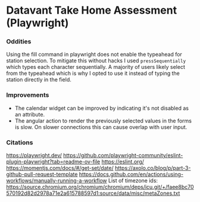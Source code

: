 # Datavant Take Home Assessment (Playwright)

### Oddities

Using the fill command in playwright does not enable the typeahead for station selection.
To mitigate this without hacks I used `pressSequentially` which types each character sequentially. A majority of users likely select from the typeahead which is why I opted to use it instead of typing the station directly in the field.

### Improvements

* The calendar widget can be improved by indicating it's not disabled as an attribute.
* The angular action to render the previously selected values in the forms is slow. On slower connections this can cause overlap with user input.

### Citations

<https://playwright.dev/>
<https://github.com/playwright-community/eslint-plugin-playwright?tab=readme-ov-file>
<https://eslint.org/>
https://momentjs.com/docs/#/get-set/date/
<https://axolo.co/blog/p/part-3-github-pull-request-template>
<https://docs.github.com/en/actions/using-workflows/manually-running-a-workflow>
List of timezone ids: <https://source.chromium.org/chromium/chromium/deps/icu.git/+/faee8bc70570192d82d2978a71e2a615788597d1:source/data/misc/metaZones.txt>
